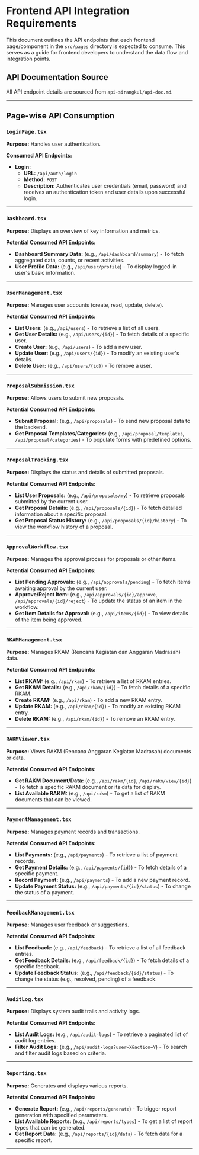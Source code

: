 # Frontend API Integration Requirements

This document outlines the API endpoints that each frontend page/component in the `src/pages` directory is expected to consume. This serves as a guide for frontend developers to understand the data flow and integration points.

## API Documentation Source

All API endpoint details are sourced from `api-sirangkul/api-doc.md`.

---

## Page-wise API Consumption

### `LoginPage.tsx`

**Purpose:** Handles user authentication.

**Consumed API Endpoints:**

*   **Login:**
    *   **URL:** `/api/auth/login`
    *   **Method:** `POST`
    *   **Description:** Authenticates user credentials (email, password) and receives an authentication token and user details upon successful login.

---

### `Dashboard.tsx`

**Purpose:** Displays an overview of key information and metrics.

**Potential Consumed API Endpoints:**

*   **Dashboard Summary Data:** (e.g., `/api/dashboard/summary`) - To fetch aggregated data, counts, or recent activities.
*   **User Profile Data:** (e.g., `/api/user/profile`) - To display logged-in user's basic information.

---

### `UserManagement.tsx`

**Purpose:** Manages user accounts (create, read, update, delete).

**Potential Consumed API Endpoints:**

*   **List Users:** (e.g., `/api/users`) - To retrieve a list of all users.
*   **Get User Details:** (e.g., `/api/users/{id}`) - To fetch details of a specific user.
*   **Create User:** (e.g., `/api/users`) - To add a new user.
*   **Update User:** (e.g., `/api/users/{id}`) - To modify an existing user's details.
*   **Delete User:** (e.g., `/api/users/{id}`) - To remove a user.

---

### `ProposalSubmission.tsx`

**Purpose:** Allows users to submit new proposals.

**Potential Consumed API Endpoints:**

*   **Submit Proposal:** (e.g., `/api/proposals`) - To send new proposal data to the backend.
*   **Get Proposal Templates/Categories:** (e.g., `/api/proposal/templates`, `/api/proposal/categories`) - To populate forms with predefined options.

---

### `ProposalTracking.tsx`

**Purpose:** Displays the status and details of submitted proposals.

**Potential Consumed API Endpoints:**

*   **List User Proposals:** (e.g., `/api/proposals/my`) - To retrieve proposals submitted by the current user.
*   **Get Proposal Details:** (e.g., `/api/proposals/{id}`) - To fetch detailed information about a specific proposal.
*   **Get Proposal Status History:** (e.g., `/api/proposals/{id}/history`) - To view the workflow history of a proposal.

---

### `ApprovalWorkflow.tsx`

**Purpose:** Manages the approval process for proposals or other items.

**Potential Consumed API Endpoints:**

*   **List Pending Approvals:** (e.g., `/api/approvals/pending`) - To fetch items awaiting approval by the current user.
*   **Approve/Reject Item:** (e.g., `/api/approvals/{id}/approve`, `/api/approvals/{id}/reject`) - To update the status of an item in the workflow.
*   **Get Item Details for Approval:** (e.g., `/api/items/{id}`) - To view details of the item being approved.

---

### `RKAMManagement.tsx`

**Purpose:** Manages RKAM (Rencana Kegiatan dan Anggaran Madrasah) data.

**Potential Consumed API Endpoints:**

*   **List RKAM:** (e.g., `/api/rkam`) - To retrieve a list of RKAM entries.
*   **Get RKAM Details:** (e.g., `/api/rkam/{id}`) - To fetch details of a specific RKAM.
*   **Create RKAM:** (e.g., `/api/rkam`) - To add a new RKAM entry.
*   **Update RKAM:** (e.g., `/api/rkam/{id}`) - To modify an existing RKAM entry.
*   **Delete RKAM:** (e.g., `/api/rkam/{id}`) - To remove an RKAM entry.

---

### `RAKMViewer.tsx`

**Purpose:** Views RAKM (Rencana Anggaran Kegiatan Madrasah) documents or data.

**Potential Consumed API Endpoints:**

*   **Get RAKM Document/Data:** (e.g., `/api/rakm/{id}`, `/api/rakm/view/{id}`) - To fetch a specific RAKM document or its data for display.
*   **List Available RAKM:** (e.g., `/api/rakm`) - To get a list of RAKM documents that can be viewed.

---

### `PaymentManagement.tsx`

**Purpose:** Manages payment records and transactions.

**Potential Consumed API Endpoints:**

*   **List Payments:** (e.g., `/api/payments`) - To retrieve a list of payment records.
*   **Get Payment Details:** (e.g., `/api/payments/{id}`) - To fetch details of a specific payment.
*   **Record Payment:** (e.g., `/api/payments`) - To add a new payment record.
*   **Update Payment Status:** (e.g., `/api/payments/{id}/status`) - To change the status of a payment.

---

### `FeedbackManagement.tsx`

**Purpose:** Manages user feedback or suggestions.

**Potential Consumed API Endpoints:**

*   **List Feedback:** (e.g., `/api/feedback`) - To retrieve a list of all feedback entries.
*   **Get Feedback Details:** (e.g., `/api/feedback/{id}`) - To fetch details of a specific feedback.
*   **Update Feedback Status:** (e.g., `/api/feedback/{id}/status`) - To change the status (e.g., resolved, pending) of a feedback.

---

### `AuditLog.tsx`

**Purpose:** Displays system audit trails and activity logs.

**Potential Consumed API Endpoints:**

*   **List Audit Logs:** (e.g., `/api/audit-logs`) - To retrieve a paginated list of audit log entries.
*   **Filter Audit Logs:** (e.g., `/api/audit-logs?user=X&action=Y`) - To search and filter audit logs based on criteria.

---

### `Reporting.tsx`

**Purpose:** Generates and displays various reports.

**Potential Consumed API Endpoints:**

*   **Generate Report:** (e.g., `/api/reports/generate`) - To trigger report generation with specified parameters.
*   **List Available Reports:** (e.g., `/api/reports/types`) - To get a list of report types that can be generated.
*   **Get Report Data:** (e.g., `/api/reports/{id}/data`) - To fetch data for a specific report.

---
